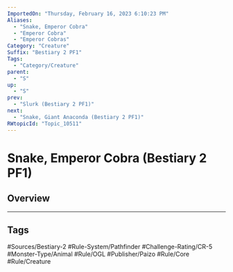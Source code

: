 ```yaml
---
ImportedOn: "Thursday, February 16, 2023 6:10:23 PM"
Aliases:
  - "Snake, Emperor Cobra"
  - "Emperor Cobra"
  - "Emperor Cobras"
Category: "Creature"
Suffix: "Bestiary 2 PF1"
Tags:
  - "Category/Creature"
parent:
  - "S"
up:
  - "S"
prev:
  - "Slurk (Bestiary 2 PF1)"
next:
  - "Snake, Giant Anaconda (Bestiary 2 PF1)"
RWtopicId: "Topic_10511"
---
```

# Snake, Emperor Cobra (Bestiary 2 PF1)
## Overview

---
## Tags
#Sources/Bestiary-2 #Rule-System/Pathfinder #Challenge-Rating/CR-5 #Monster-Type/Animal #Rule/OGL #Publisher/Paizo #Rule/Core #Rule/Creature

